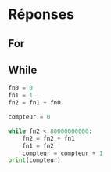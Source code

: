 # Réponses

## For

## While

```python
fn0 = 0
fn1 = 1
fn2 = fn1 + fn0

compteur = 0

while fn2 < 80000000000:
    fn2 = fn2 + fn1
    fn1 = fn2
    compteur = compteur + 1
print(compteur)
```
